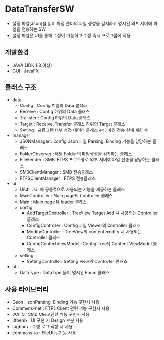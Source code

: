 # DataTransferSW

- 설정 파일(Json)을 읽어 특정 폴더의 파일 생성을 감지하고 명시된 외부 서버에 파일을 전송하는 SW
- 설정 파일은 UI를 통해 수정이 가능하고 수정 즉시 프로그램에 적용



## 개발환경

- JAVA (JDK 1.8 이상)
- GUI : JavaFX



## 클래스 구조

- data
  - Config : Config 파일의 Data 클래스
  - Receive : Config 하위의 Data 클래스
  - Transfer : Config 하위의 Data 클래스
  - Target : Receive, Transfer 클래스 하위의 Target 클래스
  - Setting : 프로그램 세부 설정 데이터 클래스 ex ) 파일 전송 실패 제한 수
- manager 
  -  JSONManager : Config Json 파일 Parsing, Binding 기능을 담당하는 클래스
  -  FolderObserver : 해당 Folder의 파일생성을 감지하는 클래스
  -  FileSender : SMB, FTPS 프로토콜로 외부 서버에 파일 전송을 담당하는 클래스
  -  SMBClientManager : SMB 전송클래스
  -  FTPSClientManager : FTPS 전송클래스
- ui
  - UiUtil : Ui 에 공통적으로 사용되는 기능을 제공하는 클래스
  - MainController : Main page의 Controller 클래스
  - Main : Main page 뷰 loader 클래스
  - config 
    - AddTargetController : TreeView Target Add 시 사용되는 Controller 클래스
    - ConfigController : Config 파일 Viewer의 Controller 클래스
     - ModifyController : TreeView의 content modify 시 사용되는 Controller 클래스
    - ConfigContentViewModel : Config Tree의 Content ViewModel 클래스
  - setting
    - SettingController: Setting View의 Controller 클래스
- util
  -  DataType : DataType 들이 명시된 Enum 클래스





## 사용 라이브러리

- Gson : jsonParsing, Binding 기능 구현시 사용
- Commons-net : FTPS Client 관련 기능 구현시 사용
- JCIFS : SMB Client관련 기능 구현시 사용
- Jfoenix : UI 구현 시 Design 부분 사용
- logback : 수행 로그 작성 시 사용
- commons-io : FileUtils 기능 사용
